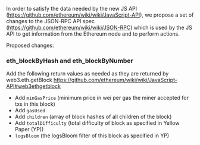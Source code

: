 In order to satisfy the data needed by the new JS API (https://github.com/ethereum/wiki/wiki/JavaScript-API), we propose a set of changes to the JSON-RPC API spec (https://github.com/ethereum/wiki/wiki/JSON-RPC) which is used by the JS API to get information from the Ethereum node and to perform actions.

Proposed changes:

### eth_blockByHash and eth_blockByNumber 

Add the following return values as needed as they are returned by 
web3.eth.getBlock https://github.com/ethereum/wiki/wiki/JavaScript-API#web3ethgetblock

* Add `minGasPrice` (minimum price in wei per gas the miner accepted for txs in this block)
* Add `gasUsed`
* Add `children` (array of block hashes of all children of the block)
* Add `totalDifficulty` (total difficulty of block as specified in Yellow Paper (YP))
* `logsBloom` (the logsBloom filter of this block as specified in YP)

